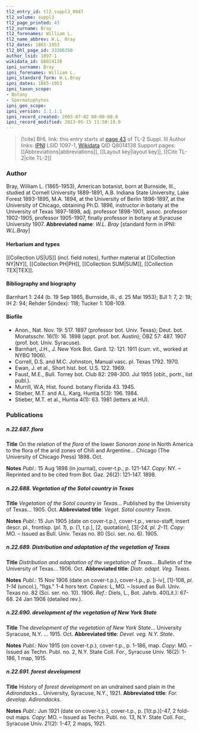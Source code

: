 ```yaml
---
tl2_entry_id: tl2_suppl3_0047
tl2_volume: suppl3
tl2_page_printed: 43
tl2_surname: Bray
tl2_forenames: William L.
tl2_name_abbrev: W.L. Bray
tl2_dates: 1865-1953
tl2_bhl_page_id: 33266350
author_lsid: 1097-1
wikidata_id: Q8014138
ipni_surname: Bray
ipni_forenames: William L.
ipni_standard_form: W.L.Bray
ipni_dates: 1865-1953
ipni_taxon_scope: 
- Botany
- Spermatophytes
ipni_geo_scope: 
ipni_version: 1.1.1.1
ipni_record_created: 2003-07-02 00:00:00.0
ipni_record_modified: 2013-05-15 11:50:19.0
---
```


> [!cite] BHL link: this entry starts at [page 43](https://www.biodiversitylibrary.org/page/33266350) of TL-2 Suppl. III
> Author links: [IPNI](https://www.ipni.org/a/1097-1) LSID 1097-1, [Wikidata](https://www.wikidata.org/wiki/Q8014138) QID Q8014138
> Support pages: [[Abbreviations|abbreviations]], [[Layout key|layout key]], [[Cite TL-2|cite TL-2]]

### Author

Bray, William L. (1865-1953), American botanist, born at Burnside, Ill., studied at Cornell University 1889-1891, A.B. Indiana State University, Lake Forest 1893-1895, M.A. 1894, at the University of Berlin 1896-1897, at the University of Chicago, obtaining Ph.D. 1896, instructor in botany at the University of Texas 1897-1898, adj. professor 1898-1901, assoc. professor 1902-1905, professor 1905-1907, finally professor in botany at Syracuse University 1907. 
**Abbreviated name**: *W.L. Bray* \[standard form in IPNI: *W.L.Bray*\]

#### Herbarium and types

[[Collection US|US]] (incl. field notes), further material at [[Collection NY|NY]], [[Collection PH|PH]], [[Collection SUM|SUM]], [[Collection TEX|TEX]].

#### Bibliography and biography

Barnhart 1: 244 (b. 19 Sep 1865, Burnside, Ill., d. 25 Mai 1953); BJI 1: 7, 2: 19; IH 2: 94; Rehder 5(index): 118; Tucker 1: 108-109.

#### Biofile

- Anon., Nat. Nov. 19: 517. 1897 (professor bot. Univ. Texas); Deut. bot. Monatsschr. 16(1): 16. 1898 (appt. prof. bot. Austin); ÖBZ 57: 487. 1907 (prof. bot. Univ. Syracuse).
- Barnhart, J.H., J. New York Bot. Gard. 12: 121. 1911 (curr. vit., worked at NYBG 1906).
- Correll, D.S. and M.C. Johnston, Manual vasc. pl. Texas 1792. 1970.
- Ewan, J. et al., Short hist. bot. U.S. 122. 1969.
- Faust, M.E., Bull. Torrey bot. Club 82: 298-300. Jul 1955 (obit., portr., list publ.).
- Murrill, W.A, Hist. found. botany Florida 43. 1945.
- Stieber, M.T. and A.L. Karg, Huntia 5(3): 196. 1984.
- Stieber, M.T. et al., Huntia 4(1): 63. 1981 (letters at HU).

### Publications

##### n.22.687. flora

**Title**
On the relation of the *flora* of the lower *Sonoran zone* in North America to the flora of the arid zones of Chili and Argentine... Chicago (The University of Chicago Press) 1898. Oct.

**Notes**
*Publ*.: 15 Aug 1898 (in journal), cover-t.p., p. 121-147. *Copy*: NY. – Reprinted and to be cited from Bot. Gaz. 26(2): 121-147. 1898.

##### n.22.688. Vegetation of the Sotol country in Texas

**Title**
*Vegetation of the Sotol country in Texas*... Published by the University of Texas... 1905. Oct.
**Abbreviated title**: *Veget. Sotol country Texas*.

**Notes**
*Publ*.: 15 Jun 1905 (date on cover-t.p.), cover-t.p., verso-staff, insert descr. pl., frontisp. (*pl. 1*), p. \[1, t.p.\], \[2, quotation\], \[3\]-24, *pl. 2-11.* *Copy*: MO. – Issued as Bull. Univ. Texas no. 80 (Sci. ser. no. 6). 1905.

##### n.22.689. Distribution and adaptation of the vegetation of Texas

**Title**
*Distribution and adaptation of the vegetation of Texas*... Bulletin of the University of Texas... 1906. Oct.
**Abbreviated title**: *Distr. adapt. Veg. Texas*.

**Notes**
*Publ*.: 15 Nov 1906 (date on cover-t.p.), cover-t.p., p. \[i-iv\], \[1\]-108, *pl. 1-14* (uncol.), "figs." 1-4 hors text. *Copies*: L, MO. – Issued as Bull. Univ. Texas no. 82 (Sci. ser. no. 10). 1906.
*Ref*.: Diels, L., Bot. Jahrb. 40(Lit.): 67-68. 24 Jan 1908 (detailed rev.).

##### n.22.690. development of the vegetation of New York State

**Title**
The *development of the vegetation of New York State*... University Syracuse, N.Y. ... 1915. Oct.
**Abbreviated title**: *Devel. veg. N.Y. State*.

**Notes**
*Publ*.: Nov 1915 (on cover-t.p.), cover-t.p., p. 1-186, map. *Copy*: MO. – Issued as Techn. Publ. no. 2, N.Y. State Coll. For., Syracuse Univ. 16(2): 1-186, 1 map, 1915.

##### n.22.691. forest development

**Title**
History of *forest development* on an undrained sand plain in the *Adirondacks*... University, Syracuse, N.Y., 1921.
**Abbreviated title**: *For. develop. Adirondacks*.

**Notes**
*Publ*.: Jun 1921 (date on cover-t.p.), cover-t.p., p. \[1(t.p.)\]-47, 2 fold-out maps. *Copy*: MO.  – Issued as Techn. Publ. no. 13, N.Y. State Coll. For., Syracuse Univ. 21(2): 1-47, 2 maps, 1921.

